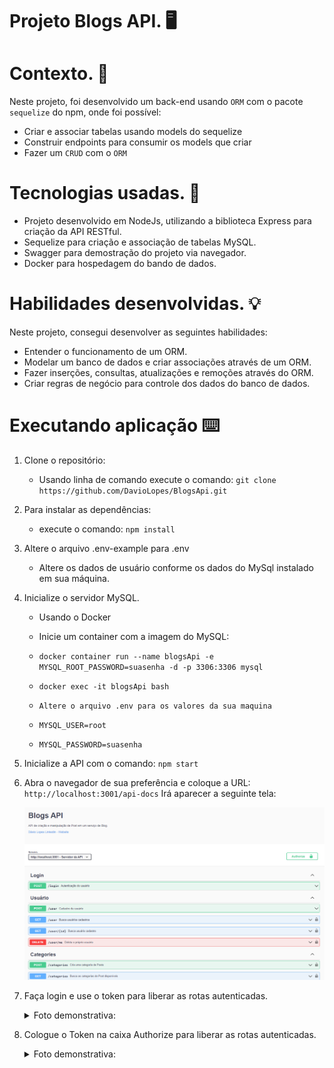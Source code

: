 <h1>Projeto Blogs API. 🖥️</h1>

<h1> Contexto. 📜</h1>

Neste projeto, foi desenvolvido um back-end usando `ORM` com o pacote `sequelize` do npm, onde foi possível:
* Criar e associar tabelas usando models do sequelize
* Construir endpoints para consumir os models que criar
* Fazer um `CRUD` com o `ORM`

<h1>Tecnologias usadas. 💾</h1>

* Projeto desenvolvido em NodeJs, utilizando a biblioteca Express para criação da API RESTful.
* Sequelize para criação e associação de tabelas MySQL.
* Swagger para demostração do projeto via navegador.
* Docker para hospedagem do bando de dados.

<h1>Habilidades desenvolvidas. 💡</h1>

Neste projeto, consegui desenvolver as seguintes habilidades:

* Entender o funcionamento de um ORM.
* Modelar um banco de dados e criar associações através de um ORM.
* Fazer inserções, consultas, atualizações e remoções através do ORM.
* Criar regras de negócio para controle dos dados do banco de dados.

<h1> Executando aplicação ⌨️</h1>

1. Clone o repositório:
   * Usando linha de comando execute o comando: `git clone https://github.com/DavioLopes/BlogsApi.git`

2. Para instalar as dependências:
   * execute o comando: `npm install`

3. Altere o arquivo .env-example para .env
   * Altere os dados de usuário conforme os dados do MySql instalado em sua máquina.

4. Inicialize o servidor MySQL.
   * Usando o Docker

    * Inicie um container com a imagem do MySQL:
    * `docker container run --name blogsApi -e MYSQL_ROOT_PASSWORD=suasenha -d -p 3306:3306 mysql`
    * `docker exec -it blogsApi bash`
    * `Altere o arquivo .env para os valores da sua maquina`
    * `MYSQL_USER=root`
    * `MYSQL_PASSWORD=suasenha`
    
5. Inicialize a API com o comando: `npm start`

6. Abra o navegador de sua preferência e coloque a URL: `http://localhost:3001/api-docs`
   Irá aparecer a seguinte tela:
   
   
   ![BlogsApi](https://github.com/DavioLopes/BlogsApi/blob/main/imagens/blogsApi%20rotas.png)
   
7. Faça login e use o token para liberar as rotas autenticadas.

   <details close>
  
    <summary>Foto demonstrativa: </summary>
  
      ![](https://github.com/DavioLopes/BlogsApi/blob/main/imagens/token.png)
   
   </details>

8. Cologue o Token na caixa Authorize para liberar as rotas autenticadas.

   <details close>
  
    <summary>Foto demonstrativa: </summary>
  
      ![](https://github.com/DavioLopes/BlogsApi/blob/main/imagens/authorizations.png)

   </details>

##

